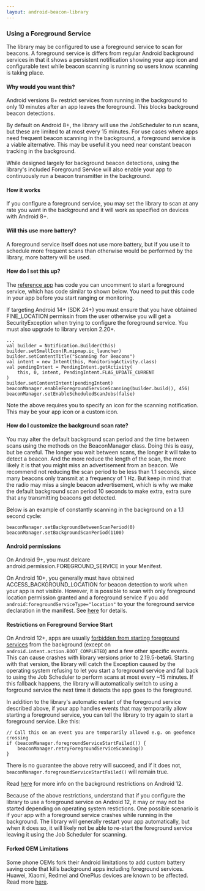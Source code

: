```yaml
---
layout: android-beacon-library
---
```


### Using a Foreground Service

The library may be configured to use a foreground service to scan for beacons.  A foreground
service is differs from regular Android background services in that it shows a persistent
notification showing your app icon and configurable text while beacon scanning is running so
users know scanning is taking place.

#### Why would you want this?

Android versions 8+ restrict services from running in the background to only 10 minutes after
an app leaves the foreground.  This blocks background beacon detections.

By default on Android 8+, the library will use the JobScheduler to run scans, but these are
limited to at most every 15 minutes.  For use cases where apps need frequent beacon scanning in the
background, a foreground service is a viable alternative.  This may be useful it you need
near constant beacon tracking in the background.

While designed largely for background beacon detections, using the library's included Foreground Service
will also enable your app to continuously run a beacon transmitter in the background.

#### How it works

If you configure a foreground service, you may set the library to scan at any rate you want in
the background and it will work as specified on devices with Android 8+.

#### Will this use more battery?

A foreground service itself does not use more battery, but if you use it to schedule more frequent
scans than otherwise would be performed by the library, more battery will be used.

#### How do I set this up?

The [reference app](https://github.com/davidgyoung/android-beacon-library-reference-kotlin) has code you can uncomment to start a foreground service, which has code similar
to shown below.  You need to put this code in your app before you start ranging or monitoring.

If targeting Android 14+ (SDK 24+) you must ensure that you have obtained FINE_LOCATION permissin from the user otherwise you will get a SecurityException when trying to configure the foreground service.  You must also upgrade to library version 2.20+.

```
...
val builder = Notification.Builder(this)
builder.setSmallIcon(R.mipmap.ic_launcher)
builder.setContentTitle("Scanning for Beacons")
val intent = new Intent(this, MonitoringActivity.class)
val pendingIntent = PendingIntent.getActivity(
    this, 0, intent, PendingIntent.FLAG_UPDATE_CURRENT
)
builder.setContentIntent(pendingIntent)
beaconManager.enableForegroundServiceScanning(builder.build(), 456)
beaconManager.setEnableScheduledScanJobs(false)

```

Note the above requires you to specify an icon for the scanning notification.  This may be your app icon or a custom icon.

#### How do I customize the background scan rate?

You may alter the default background scan period and the time between scans using the methods on the BeaconManager class.  Doing this is easy, but be careful.  The longer you wait
between scans, the longer it will take to detect a beacon.  And the more reduce the length of the scan, the more likely it is that you might miss an advertisement from an beacon.  We recommend not reducing the scan period to be less than 1.1 seconds, since many beacons only transmit at a frequency of 1 Hz.  But keep in mind that the radio may miss a single beacon advertisement, which is why we make the default background scan period 10 seconds to make extra, extra sure that any transmitting beacons get detected.

Below is an example of constantly scanning in the background on a 1.1 second cycle:

```
beaconManager.setBackgroundBetweenScanPeriod(0)
beaconManager.setBackgroundScanPeriod(1100)
```

#### Android permissions

On Android 9+, you must delcare android.permission.FOREGROUND_SERVICE in your Menifest.  

On Android 10+, you generally must have obtained ACCESS_BACKGROUND_LOCATION for beacon detection to work when your app is not visible.  However, it is possible to scan with only foreground location permission
granted and a foreground service if you add `android:foregroundServiceType="location"` to your the foreground service declaration in the manifest.  See [here](https://developer.android.com/training/location/receive-location-updates) for details.

#### Restrictions on Foreground Service Start

On Android 12+, apps are usually [forbidden from starting foreground services](http://www.davidgyoungtech.com/2022/06/25/the-rise-and-fall-of-the-foreground-service) from the background (except on `android.intent.action.BOOT_COMPLETED`) and a few other specific events.  This can cause crashes with library versions prior to 2.19.5-beta6.  Starting with that version, the library will catch the Exception caused by the operating system refusing to let you start a foreground service and fall back to using the Job Scheduler to perform scans at most every ~15 minutes.  If this fallback happens, the library will automatically switch to using a forground service the next time it detects the app goes to the foreground.

In addition to the library's automatic restart of the foreground service described  above, if your app handles events that may temporarily allow starting a foreground service, you can tell the library to try again to start a foreground service.  Like this:

```
// Call this on an event you are temporarily allowed e.g. on geofence crossing
if (beaconManager.foregroundServiceStartFailed()) {
    beaconManager.retryForegroundServiceScanning()
}
```

There is no guarantee the above retry will succeed, and if it does not, `beaconManager.foregroundServiceStartFailed()` will remain true.

Read [here](https://developer.android.com/guide/components/foreground-services#background-start-restrictions) for more info on the background restrictions on Android 12.

Because of the above restrictions, understand that if you configure the library to use a foreground service on Android 12, it may or may not be started depending on operating system restictions.  One possible scenario is if your app with a foreground service crashes while running in the background.  The library will generally restart your app automatically, but when it does so, it will likely not be able to re-start the foreground service leaving it using the Job Scheduler for scanning.
 

#### Forked OEM Limitations

Some phone OEMs fork their Android limitations to add custom battery saving code that kills background apps including foreground services.  Huawei, Xiaomi, Redmei and OnePlus devices are known to be affected.  Read more [here](http://www.davidgyoungtech.com/2019/04/30/the-rise-of-the-nasty-forks).
